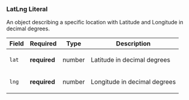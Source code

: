<!--- This is a generated file, do not edit! -->
<!--- [START maps_http_schema_latlngliteral] -->
<h3 class="schema-object" id="LatLngLiteral">LatLng Literal</h3>

An object describing a specific location with Latitude and Longitude in decimal degrees.

| Field | Required     | Type   | Description                                                                        |
| :---- | ------------ | ------ | ---------------------------------------------------------------------------------- |
| `lat` | **required** | number | <div class="nonref-property-description"><p>Latitude in decimal degrees</p></div>  |
| `lng` | **required** | number | <div class="nonref-property-description"><p>Longitude in decimal degrees</p></div> |

<!--- [END maps_http_schema_latlngliteral] -->
